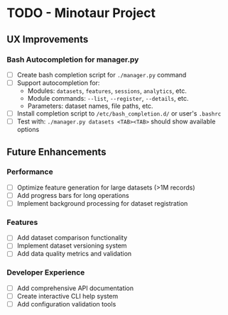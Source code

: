 # TODO - Minotaur Project

## UX Improvements

### Bash Autocompletion for manager.py
- [ ] Create bash completion script for `./manager.py` command
- [ ] Support autocompletion for:
  - Modules: `datasets`, `features`, `sessions`, `analytics`, etc.
  - Module commands: `--list`, `--register`, `--details`, etc.
  - Parameters: dataset names, file paths, etc.
- [ ] Install completion script to `/etc/bash_completion.d/` or user's `.bashrc`
- [ ] Test with: `./manager.py datasets <TAB><TAB>` should show available options

## Future Enhancements

### Performance
- [ ] Optimize feature generation for large datasets (>1M records)
- [ ] Add progress bars for long operations
- [ ] Implement background processing for dataset registration

### Features
- [ ] Add dataset comparison functionality
- [ ] Implement dataset versioning system
- [ ] Add data quality metrics and validation

### Developer Experience
- [ ] Add comprehensive API documentation
- [ ] Create interactive CLI help system
- [ ] Add configuration validation tools